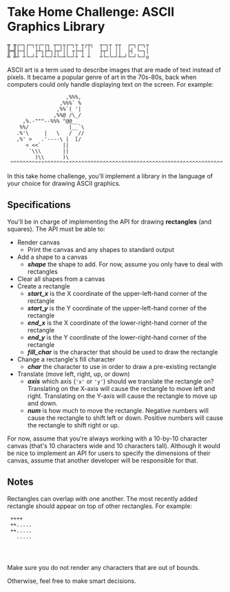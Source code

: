 # Take Home Challenge: ASCII Graphics Library
```
╦ ╦┌─┐┌─┐┬┌─┌┐ ┬─┐┬┌─┐┬ ┬┌┬┐  ┬─┐┬ ┬┬  ┌─┐┌─┐┬
╠═╣├─┤│  ├┴┐├┴┐├┬┘││ ┬├─┤ │   ├┬┘│ ││  ├┤ └─┐│
╩ ╩┴ ┴└─┘┴ ┴└─┘┴└─┴└─┘┴ ┴ ┴   ┴└─└─┘┴─┘└─┘└─┘o
```
ASCII art is a term used to describe images that are made of text instead of
pixels. It became a popular genre of art in the 70s-80s, back when computers
could only handle displaying text on the screen. For example:
```
                   ,%%%,
                 ,%%%` %
                ,%%`( '|
               ,%%@ /\_/
     ,%.-"""--%%% "@@__
    %%/             |__`\
   .%'\     |   \   /  //
   ,%' >   .'----\ |  [/
      < <<`       ||
       `\\\       ||
         )\\      )\
 ^^^^^^^^"""^^^^^^""^^^^^^^^^^^^^^^^^^^^^^^^^^^^^^^^^^^^^^^^^^^^^^^^^^
 ```
 In this take home challenge, you'll implement a library in the language
 of your choice for drawing ASCII graphics.

## Specifications

You'll be in charge of implementing the API for drawing **rectangles** (and
squares). The API must be able to:

* Render canvas
  * Print the canvas and any shapes to standard output
* Add a shape to a canvas
  * ***shape*** the shape to add. For now, assume you only have to deal
    with rectangles
* Clear all shapes from a canvas
* Create a rectangle
  * ***start_x*** is the X coordinate of the upper-left-hand corner of the
    rectangle
  * ***start_y*** is the Y coordinate of the upper-left-hand corner of the
    rectangle
  * ***end_x*** is the X coordinate of the lower-right-hand corner of the
    rectangle
  * ***end_y*** is the Y coordinate of the lower-right-hand corner of the
    rectangle
  * ***fill_char*** is the character that should be used to draw the
    rectangle
* Change a rectangle's fill character
  * ***char*** the character to use in order to draw a pre-existing
    rectangle
* Translate (move left, right, up, or down)
  * ***axis*** which axis (`'x'` or `'y'`) should we translate the rectangle on?
    Translating on the X-axis will cause the rectangle to move left
    and right. Translating on the Y-axis will cause the rectangle to
    move up and down.
  * ***num*** is how much to move the rectangle. Negative numbers will
    cause the rectangle to shift left or down. Positive numbers will cause
    the rectangle to shift right or up.

For now, assume that you're always working with a 10-by-10 character canvas
(that's 10 characters wide and 10 characters tall). Although it would be
nice to implement an API for users to specify the dimensions of their
canvas, assume that another developer will be responsible for that.

## Notes

Rectangles can overlap with one another. The most recently added rectangle
should appear on top of other rectangles. For example:

```
 ++++
 ++.....
 ++.....
   .....




```

Make sure you do not render any characters that are out of bounds.

Otherwise, feel free to make smart decisions.